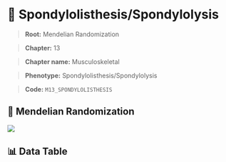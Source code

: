 # 🧪 Spondylolisthesis/Spondylolysis

> **Root:** Mendelian Randomization

> **Chapter:** 13  

> **Chapter name:** Musculoskeletal

> **Phenotype:** Spondylolisthesis/Spondylolysis  

> **Code:** `M13_SPONDYLOLISTHESIS`

## 🧬 Mendelian Randomization  

<img src="/MR/Figures/Forward/M13_SPONDYLOLISTHESIS.png"/>

## 📊 Data Table

<CsvTableMRF src="/public/MR/Data/Forward/M13_SPONDYLOLISTHESIS.csv"/>
